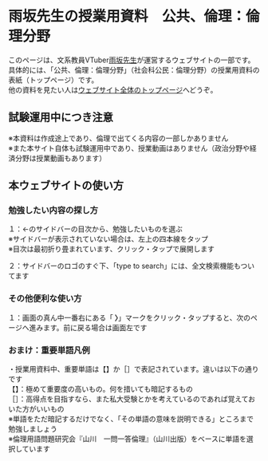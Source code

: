 # 雨坂先生の授業用資料　公共、倫理：倫理分野  
  
このページは、文系教員VTuber[雨坂先生](https://twitter.com/teacheramesaka)が運営するウェブサイトの一部です。  
具体的には、「公共、倫理：倫理分野」（社会科公民：倫理分野）の授業用資料の表紙（トップページ）です。  
他の資料を見たい人は[ウェブサイト全体のトップページ](https://teacheramesaka.github.io/studyfiles/)へどうぞ。  
  
## 試験運用中につき注意  
※本資料は作成途上であり、倫理で出てくる内容の一部しかありません  
※また本サイト自体も試験運用中であり、授業動画はありません（政治分野や経済分野は授業動画もあります）  
  
## 本ウェブサイトの使い方  
<!-- ### ①：勉強したい内容の探し方四選   -->
### 勉強したい内容の探し方
１：←のサイドバーの目次から、勉強したいものを選ぶ  
※サイドバーが表示されていない場合は、左上の四本線をタップ  
※目次は最初折り畳まれています、クリック・タップで展開します  
  
<!-- ２：↓の目次から、勉強したいものを選ぶ   -->
２：サイドバーのロゴのすぐ下、「type to search」には、全文検索機能もついてます  
<!-- ４：[政治分野の授業動画一覧](LIST.md)から動画を探して勉強するのもいいでしょう -->
  
<!-- ### ②：実際の勉強の仕方三選
１：資料ページを読んで勉強する  
２：資料ページに載っている授業動画で勉強する  
３：資料ページに[問題集](https://teacheramesaka.github.io/hsworkbookcivics/)へのリンクがあるので、問題を解いて復習する   -->
  
### その他便利な使い方<!-- 二選 -->
１：画面の真ん中一番右にある「<b> 〉</b>」マークをクリック・タップすると、次のページへ進みます。前に戻る場合は画面左です  
<!-- ２：「PCで本サイトを表示、タブレットで動画を見る」「タブレットで本サイトをスクショ、授業をスマホで見ながらタブレットにペンでメモ入れ」等のやり方をすると、より勉強が捗るかもしれません -->
  
### おまけ：重要単語凡例  
・授業用資料中、重要単語は【】か［］で表記されています。違いは以下の通りです  
【】：極めて重要度の高いもの。何を措いても暗記するもの  
［］：高得点を目指すなら、また私大受験とかを考えているのであれば覚えておいた方がいいもの  
※単語をただ暗記するだけでなく、「その単語の意味を説明できる」ところまで勉強しましょう  
※倫理用語問題研究会『山川　一問一答倫理』（山川出版）をベースに単語を選択しています  
